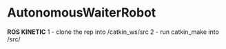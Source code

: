 # AutonomousWaiterRobot
**ROS KINETIC**
1 - clone the rep into /catkin_ws/src
2 - run catkin_make into /src/
